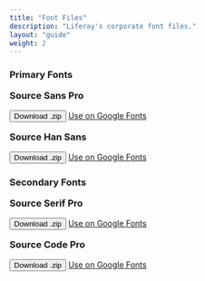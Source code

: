 ```yaml
---
title: "Font Files"
description: "Liferay's corporate font files."
layout: "guide"
weight: 2
---
```


### Primary Fonts

<div class="row">
	<div class="col-md-4">
		<div class="card-type-asset color-card">
			<div class="card">
				<div class="aspect-ratio card-item-first" style="background: url('/images/typography/source-sans-pro.png') center/cover;">
				</div>
				<div class="card-body">
					<div class="card-row">
						<div class="autofit-col autofit-col-expand">
							<div class="card-title text-truncate" title="Color Name"><h3 style="margin-top: 16px;">Source Sans Pro</h3></div>
							<a href="/../resources/fonts/source-sans-pro-2.020R-ro-1.075R-it.zip" target="_blank" download="source-sans-pro"><button class="btn btn-primary" type="button">Download .zip</button></a>
                            <a target="_blank" href="https://fonts.google.com/specimen/Source+Sans+Pro" class="" style="margin: 1rem 0 1.5rem;">Use on Google Fonts</a>
							<div class="card-detail">
							</div>
						</div>
					</div>
				</div>
			</div>
		</div>
	</div>
    <div class="col-md-4">
		<div class="card-type-asset color-card">
			<div class="card">
				<div class="aspect-ratio card-item-first" style="background: url('/images/typography/source-han-sans.png') center/cover;">
				</div>
				<div class="card-body">
					<div class="card-row">
						<div class="autofit-col autofit-col-expand">
							<div class="card-title text-truncate" title="Color Name"><h3 style="margin-top: 16px;">Source Han Sans</h3></div>
							<a href="/../resources/fonts/SourceHanSans.ttc.zip" target="_blank" download="source-han-sans"><button class="btn btn-primary" type="button">Download .zip</button></a>
                            <a target="_blank" href="https://fonts.google.com/specimen/Source+Han+Sans" class="" style="margin: 1rem 0 1.5rem;">Use on Google Fonts</a>
							<div class="card-detail">
							</div>
						</div>
					</div>
				</div>
			</div>
		</div>
	</div>
</div>

### Secondary Fonts

<div class="row">
	<div class="col-md-4">
		<div class="card-type-asset color-card">
			<div class="card">
				<div class="aspect-ratio card-item-first" style="background: url('/images/typography/source-serif-pro.png') center/cover;">
				</div>
				<div class="card-body">
					<div class="card-row">
						<div class="autofit-col autofit-col-expand">
							<div class="card-title text-truncate" title="Color Name"><h3 style="margin-top: 16px;">Source Serif Pro</h3></div>
							<a href="/../resources/fonts/source-serif-pro-2.000R.zip" target="_blank" download="source-serif-pro"><button class="btn btn-primary" type="button">Download .zip</button></a>
                            <a target="_blank" href="https://fonts.google.com/specimen/Source+Serif+Pro" class="" style="margin: 1rem 0 1.5rem;">Use on Google Fonts</a>
							<div class="card-detail">
							</div>
						</div>
					</div>
				</div>
			</div>
		</div>
	</div>
    <div class="col-md-4">
		<div class="card-type-asset color-card">
			<div class="card">
				<div class="aspect-ratio card-item-first" style="background: url('/images/typography/source-code-pro.png') center/cover;">
				</div>
				<div class="card-body">
					<div class="card-row">
						<div class="autofit-col autofit-col-expand">
							<div class="card-title text-truncate" title="Color Name"><h3 style="margin-top: 16px;">Source Code Pro</h3></div>
							<a href="/../resources/fonts/source-code-pro-2.030R-ro-1.050R-it.zip" target="_blank" download="source-code-pro"><button class="btn btn-primary" type="button">Download .zip</button></a>
                            <a target="_blank" href="https://fonts.google.com/specimen/Source+Code+Pro" class="" style="margin: 1rem 0 1.5rem;">Use on Google Fonts</a>
							<div class="card-detail">
							</div>
						</div>
					</div>
				</div>
			</div>
		</div>
	</div>
</div>
